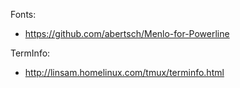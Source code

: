 Fonts:

-   https://github.com/abertsch/Menlo-for-Powerline

TermInfo:

-   http://linsam.homelinux.com/tmux/terminfo.html
